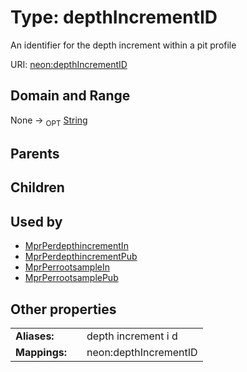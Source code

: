 
# Type: depthIncrementID


An identifier for the depth increment within a pit profile

URI: [neon:depthIncrementID](https://data.neonscience.org/depthIncrementID)


## Domain and Range

None ->  <sub>OPT</sub> [String](types/String.md)

## Parents


## Children


## Used by

 * [MprPerdepthincrementIn](MprPerdepthincrementIn.md)
 * [MprPerdepthincrementPub](MprPerdepthincrementPub.md)
 * [MprPerrootsampleIn](MprPerrootsampleIn.md)
 * [MprPerrootsamplePub](MprPerrootsamplePub.md)

## Other properties

|  |  |  |
| --- | --- | --- |
| **Aliases:** | | depth increment i d |
| **Mappings:** | | neon:depthIncrementID |

